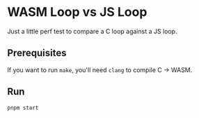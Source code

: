 # WASM Loop vs JS Loop

Just a little perf test to compare a C loop against a JS loop.

## Prerequisites

If you want to run `make`, you'll need `clang` to compile C -> WASM.

## Run

`pnpm start`
